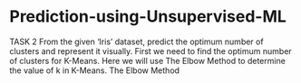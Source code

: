 # Prediction-using-Unsupervised-ML
TASK 2 
From the given ‘Iris’ dataset, predict the optimum number of clusters
and represent it visually.
First we need to find the optimum number of clusters for K-Means. Here we
will use The Elbow Method to determine the value of k in K-Means.
The Elbow Method
